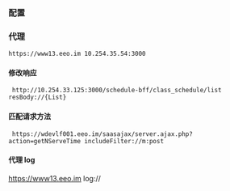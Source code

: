 ### 配置

### 代理

    https://www13.eeo.im 10.254.35.54:3000

#### 修改响应

     http://10.254.33.125:3000/schedule-bff/class_schedule/list resBody://{List}

#### 匹配请求方法

     https://wdevlf001.eeo.im/saasajax/server.ajax.php?action=getNServeTime includeFilter://m:post

#### 代理 log

https://www13.eeo.im log://
